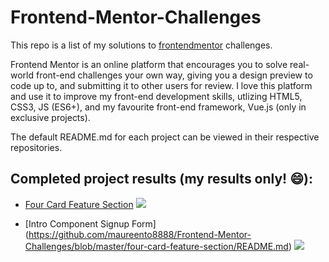 # Frontend-Mentor-Challenges

This repo is a list of my solutions to [frontendmentor](https://www.frontendmentor.io) challenges.

Frontend Mentor is an online platform that encourages you to solve real-world front-end challenges your own way, giving you a design preview to code up to, and submitting it to other users for review. I love this platform and use it to improve my front-end development skills, utlizing HTML5, CSS3, JS (ES6+), and my favourite front-end framework, Vue.js (only in exclusive projects).

The default README.md for each project can be viewed in their respective repositories.


## Completed project results (my results only! 😄):

- [Four Card Feature Section](https://github.com/maureento8888/Frontend-Mentor-Challenges/blob/master/intro-component-with-signup-form/README.md)
![](https://github.com/maureento8888/Frontend-Mentor-Challenges/blob/master/intro-component-with-signup-form/my-solution.PNG)

- [Intro Component Signup Form] (https://github.com/maureento8888/Frontend-Mentor-Challenges/blob/master/four-card-feature-section/README.md)
![](https://github.com/maureento8888/Frontend-Mentor-Challenges/blob/master/four-card-feature-section/my-solution.PNG)
